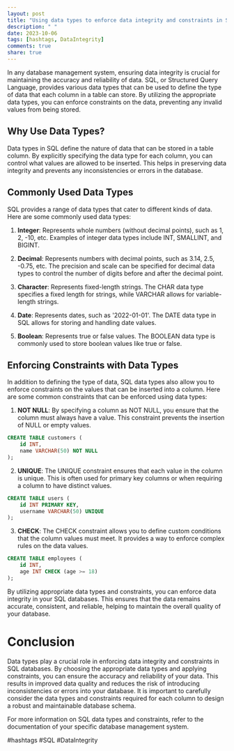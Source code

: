 ```yaml
---
layout: post
title: "Using data types to enforce data integrity and constraints in SQL"
description: " "
date: 2023-10-06
tags: [hashtags, DataIntegrity]
comments: true
share: true
---
```


In any database management system, ensuring data integrity is crucial for maintaining the accuracy and reliability of data. SQL, or Structured Query Language, provides various data types that can be used to define the type of data that each column in a table can store. By utilizing the appropriate data types, you can enforce constraints on the data, preventing any invalid values from being stored.

## Why Use Data Types?

Data types in SQL define the nature of data that can be stored in a table column. By explicitly specifying the data type for each column, you can control what values are allowed to be inserted. This helps in preserving data integrity and prevents any inconsistencies or errors in the database.

## Commonly Used Data Types

SQL provides a range of data types that cater to different kinds of data. Here are some commonly used data types:

1. **Integer**: Represents whole numbers (without decimal points), such as 1, 2, -10, etc. Examples of integer data types include INT, SMALLINT, and BIGINT.

2. **Decimal**: Represents numbers with decimal points, such as 3.14, 2.5, -0.75, etc. The precision and scale can be specified for decimal data types to control the number of digits before and after the decimal point.

3. **Character**: Represents fixed-length strings. The CHAR data type specifies a fixed length for strings, while VARCHAR allows for variable-length strings.

4. **Date**: Represents dates, such as '2022-01-01'. The DATE data type in SQL allows for storing and handling date values.

5. **Boolean**: Represents true or false values. The BOOLEAN data type is commonly used to store boolean values like true or false.

## Enforcing Constraints with Data Types

In addition to defining the type of data, SQL data types also allow you to enforce constraints on the values that can be inserted into a column. Here are some common constraints that can be enforced using data types:

1. **NOT NULL**: By specifying a column as NOT NULL, you ensure that the column must always have a value. This constraint prevents the insertion of NULL or empty values.

```sql
CREATE TABLE customers (
    id INT,
    name VARCHAR(50) NOT NULL
);
```

2. **UNIQUE**: The UNIQUE constraint ensures that each value in the column is unique. This is often used for primary key columns or when requiring a column to have distinct values.

```sql
CREATE TABLE users (
    id INT PRIMARY KEY,
    username VARCHAR(50) UNIQUE
);
```

3. **CHECK**: The CHECK constraint allows you to define custom conditions that the column values must meet. It provides a way to enforce complex rules on the data values.

```sql
CREATE TABLE employees (
    id INT,
    age INT CHECK (age >= 18)
);
```

By utilizing appropriate data types and constraints, you can enforce data integrity in your SQL databases. This ensures that the data remains accurate, consistent, and reliable, helping to maintain the overall quality of your database.

# Conclusion

Data types play a crucial role in enforcing data integrity and constraints in SQL databases. By choosing the appropriate data types and applying constraints, you can ensure the accuracy and reliability of your data. This results in improved data quality and reduces the risk of introducing inconsistencies or errors into your database. It is important to carefully consider the data types and constraints required for each column to design a robust and maintainable database schema.

For more information on SQL data types and constraints, refer to the documentation of your specific database management system.

#hashtags
#SQL #DataIntegrity